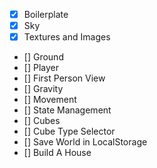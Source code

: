 - [x] Boilerplate
- [x] Sky
- [x] Textures and Images
- [] Ground
- [] Player
- [] First Person View
- [] Gravity
- [] Movement
- [] State Management
- [] Cubes
- [] Cube Type Selector
- [] Save World in LocalStorage
- [] Build A House
